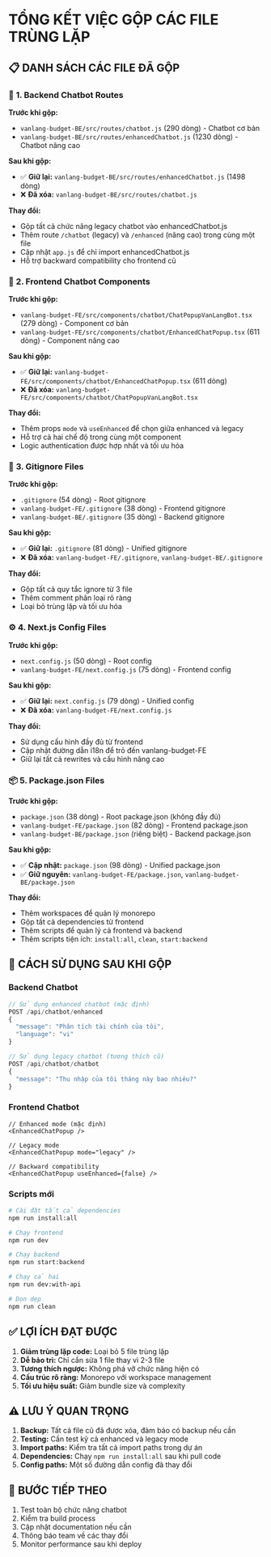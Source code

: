# TỔNG KẾT VIỆC GỘP CÁC FILE TRÙNG LẶP

## 📋 DANH SÁCH CÁC FILE ĐÃ GỘP

### 🤖 **1. Backend Chatbot Routes**
**Trước khi gộp:**
- `vanlang-budget-BE/src/routes/chatbot.js` (290 dòng) - Chatbot cơ bản
- `vanlang-budget-BE/src/routes/enhancedChatbot.js` (1230 dòng) - Chatbot nâng cao

**Sau khi gộp:**
- ✅ **Giữ lại:** `vanlang-budget-BE/src/routes/enhancedChatbot.js` (1498 dòng)
- ❌ **Đã xóa:** `vanlang-budget-BE/src/routes/chatbot.js`

**Thay đổi:**
- Gộp tất cả chức năng legacy chatbot vào enhancedChatbot.js
- Thêm route `/chatbot` (legacy) và `/enhanced` (nâng cao) trong cùng một file
- Cập nhật `app.js` để chỉ import enhancedChatbot.js
- Hỗ trợ backward compatibility cho frontend cũ

### 🎨 **2. Frontend Chatbot Components**
**Trước khi gộp:**
- `vanlang-budget-FE/src/components/chatbot/ChatPopupVanLangBot.tsx` (279 dòng) - Component cơ bản
- `vanlang-budget-FE/src/components/chatbot/EnhancedChatPopup.tsx` (611 dòng) - Component nâng cao

**Sau khi gộp:**
- ✅ **Giữ lại:** `vanlang-budget-FE/src/components/chatbot/EnhancedChatPopup.tsx` (611 dòng)
- ❌ **Đã xóa:** `vanlang-budget-FE/src/components/chatbot/ChatPopupVanLangBot.tsx`

**Thay đổi:**
- Thêm props `mode` và `useEnhanced` để chọn giữa enhanced và legacy
- Hỗ trợ cả hai chế độ trong cùng một component
- Logic authentication được hợp nhất và tối ưu hóa

### 📁 **3. Gitignore Files**
**Trước khi gộp:**
- `.gitignore` (54 dòng) - Root gitignore
- `vanlang-budget-FE/.gitignore` (38 dòng) - Frontend gitignore
- `vanlang-budget-BE/.gitignore` (35 dòng) - Backend gitignore

**Sau khi gộp:**
- ✅ **Giữ lại:** `.gitignore` (81 dòng) - Unified gitignore
- ❌ **Đã xóa:** `vanlang-budget-FE/.gitignore`, `vanlang-budget-BE/.gitignore`

**Thay đổi:**
- Gộp tất cả quy tắc ignore từ 3 file
- Thêm comment phân loại rõ ràng
- Loại bỏ trùng lặp và tối ưu hóa

### ⚙️ **4. Next.js Config Files**
**Trước khi gộp:**
- `next.config.js` (50 dòng) - Root config
- `vanlang-budget-FE/next.config.js` (75 dòng) - Frontend config

**Sau khi gộp:**
- ✅ **Giữ lại:** `next.config.js` (79 dòng) - Unified config
- ❌ **Đã xóa:** `vanlang-budget-FE/next.config.js`

**Thay đổi:**
- Sử dụng cấu hình đầy đủ từ frontend
- Cập nhật đường dẫn i18n để trỏ đến vanlang-budget-FE
- Giữ lại tất cả rewrites và cấu hình nâng cao

### 📦 **5. Package.json Files**
**Trước khi gộp:**
- `package.json` (38 dòng) - Root package.json (không đầy đủ)
- `vanlang-budget-FE/package.json` (82 dòng) - Frontend package.json
- `vanlang-budget-BE/package.json` (riêng biệt) - Backend package.json

**Sau khi gộp:**
- ✅ **Cập nhật:** `package.json` (98 dòng) - Unified package.json
- ✅ **Giữ nguyên:** `vanlang-budget-FE/package.json`, `vanlang-budget-BE/package.json`

**Thay đổi:**
- Thêm workspaces để quản lý monorepo
- Gộp tất cả dependencies từ frontend
- Thêm scripts để quản lý cả frontend và backend
- Thêm scripts tiện ích: `install:all`, `clean`, `start:backend`

## 🔧 **CÁCH SỬ DỤNG SAU KHI GỘP**

### **Backend Chatbot**
```javascript
// Sử dụng enhanced chatbot (mặc định)
POST /api/chatbot/enhanced
{
  "message": "Phân tích tài chính của tôi",
  "language": "vi"
}

// Sử dụng legacy chatbot (tương thích cũ)
POST /api/chatbot/chatbot
{
  "message": "Thu nhập của tôi tháng này bao nhiêu?"
}
```

### **Frontend Chatbot**
```tsx
// Enhanced mode (mặc định)
<EnhancedChatPopup />

// Legacy mode
<EnhancedChatPopup mode="legacy" />

// Backward compatibility
<EnhancedChatPopup useEnhanced={false} />
```

### **Scripts mới**
```bash
# Cài đặt tất cả dependencies
npm run install:all

# Chạy frontend
npm run dev

# Chạy backend
npm run start:backend

# Chạy cả hai
npm run dev:with-api

# Dọn dẹp
npm run clean
```

## ✅ **LỢI ÍCH ĐẠT ĐƯỢC**

1. **Giảm trùng lặp code:** Loại bỏ 5 file trùng lặp
2. **Dễ bảo trì:** Chỉ cần sửa 1 file thay vì 2-3 file
3. **Tương thích ngược:** Không phá vỡ chức năng hiện có
4. **Cấu trúc rõ ràng:** Monorepo với workspace management
5. **Tối ưu hiệu suất:** Giảm bundle size và complexity

## ⚠️ **LƯU Ý QUAN TRỌNG**

1. **Backup:** Tất cả file cũ đã được xóa, đảm bảo có backup nếu cần
2. **Testing:** Cần test kỹ cả enhanced và legacy mode
3. **Import paths:** Kiểm tra tất cả import paths trong dự án
4. **Dependencies:** Chạy `npm run install:all` sau khi pull code
5. **Config paths:** Một số đường dẫn config đã thay đổi

## 🚀 **BƯỚC TIẾP THEO**

1. Test toàn bộ chức năng chatbot
2. Kiểm tra build process
3. Cập nhật documentation nếu cần
4. Thông báo team về các thay đổi
5. Monitor performance sau khi deploy
